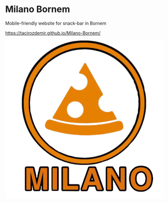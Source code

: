 # Milano Bornem

Mobile-friendly website for snack-bar in Bornem

https://tacirozdemir.github.io/Milano-Bornem/



![alt text](https://raw.githubusercontent.com/TacirOzdemir/Milano-Bornem/master/resources/img/Logo.png)
